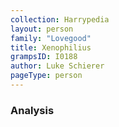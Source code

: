 ```yaml
---
collection: Harrypedia
layout: person
family: "Lovegood"
title: Xenophilius
grampsID: I0188
author: Luke Schierer
pageType: person
---
```


### Analysis
